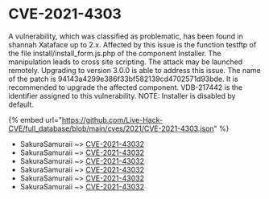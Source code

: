 # CVE-2021-4303

A vulnerability, which was classified as problematic, has been found in shannah Xataface up to 2.x. Affected by this issue is the function testftp of the file install/install_form.js.php of the component Installer. The manipulation leads to cross site scripting. The attack may be launched remotely. Upgrading to version 3.0.0 is able to address this issue. The name of the patch is 94143a4299e386f33bf582139cd4702571d93bde. It is recommended to upgrade the affected component. VDB-217442 is the identifier assigned to this vulnerability. NOTE: Installer is disabled by default.

{% embed url="https://github.com/Live-Hack-CVE/full_database/blob/main/cves/2021/CVE-2021-4303.json" %}


* SakuraSamuraii ~> [CVE-2021-43032](https://www.alice-snow.ru/2021/database/cve-2021-4303/cve-2021-43032-sakurasamuraii)
* SakuraSamuraii ~> [CVE-2021-43032](https://www.alice-snow.ru/2021/database/cve-2021-4303/cve-2021-43032-sakurasamuraii)
* SakuraSamuraii ~> [CVE-2021-43032](https://www.alice-snow.ru/2021/database/cve-2021-4303/cve-2021-43032-sakurasamuraii)
* SakuraSamuraii ~> [CVE-2021-43032](https://www.alice-snow.ru/2021/database/cve-2021-4303/cve-2021-43032-sakurasamuraii)
* SakuraSamuraii ~> [CVE-2021-43032](https://www.alice-snow.ru/2021/database/cve-2021-4303/cve-2021-43032-sakurasamuraii)
* SakuraSamuraii ~> [CVE-2021-43032](https://www.alice-snow.ru/2021/database/cve-2021-4303/cve-2021-43032-sakurasamuraii)